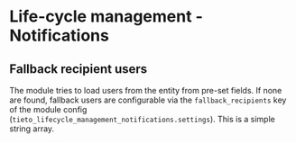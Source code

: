 # Life-cycle management - Notifications

## Fallback recipient users

The module tries to load users from the entity from pre-set fields.
If none are found, fallback users are configurable via the `fallback_recipients` key 
of the module config (`tieto_lifecycle_management_notifications.settings`).
This is a simple string array.

